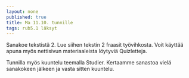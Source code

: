 ```yaml
---
layout: none
published: true
title: Ma 11.10. tunnille
tags: rub5.1 läksyt
---
```

Sanakoe tekstistä 2. Lue siihen tekstin 2 fraasit työvihkosta. Voit käyttää apuna myös nettisivun materiaaleista löytyviä Quizletteja.

Tunnilla myös kuuntelu teemalla Studier. Kertaamme sanastoa vielä sanakokeen jälkeen ja vasta sitten kuuntelu.